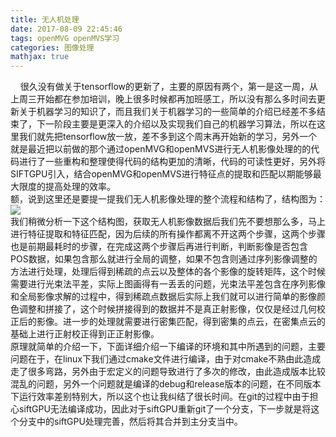 ```yaml
---
title: 无人机处理
date: 2017-08-09 22:45:46
tags: openMVG openMVS学习
categories: 图像处理
mathjax: true
---
```

&nbsp;&nbsp;&nbsp;&nbsp;很久没有做关于tensorflow的更新了，主要的原因有两个，第一是这一周，从上周三开始都在参加培训，晚上很多时候都再加班感工，所以没有那么多时间去更新关于机器学习的知识了，而且我们关于机器学习的一些简单的介绍已经差不多结束了，下一阶段主要是更深入的介绍以及实现我们自己的机器学习算法，所以在这里我们就先把tensorflow放一放，差不多到这个周末再开始新的学习，另外一个就是最近把以前做的那个通过openMVG和openMVS进行无人机影像处理的的代码进行了一些重构和整理使得代码的结构更加的清晰，代码的可读性更好，另外将SIFTGPU引入，结合openMVG和openMVS进行特征点的提取和匹配以期能够最大限度的提高处理的效率。  
额，说到这里还是要提一提我们无人机影像处理的整个流程和结构了，结构图为：  
<img src="http://blogimage-1251632003.cosgz.myqcloud.com/%E6%97%A0%E4%BA%BA%E6%9C%BA%E5%A4%84%E7%90%86%E6%B5%81%E7%A8%8B.png" align=center/>  
我们稍微分析一下这个结构图，获取无人机影像数据后我们先不要想那么多，马上进行特征提取和特征匹配，因为后续的所有操作都离不开这两个步骤，这两个步骤也是前期最耗时的步骤，在完成这两个步骤后再进行判断，判断影像是否包含POS数据，如果包含那么就进行全局的调整，如果不包含则通过序列影像调整的方法进行处理，处理后得到稀疏的点云以及整体的各个影像的旋转矩阵，这个时候需要进行光束法平差，实际上图画得有一丢丢的问题，光束法平差包含在序列影像和全局影像求解的过程中，得到稀疏点数据后实际上我们就可以进行简单的影像颜色调整和拼接了，这个时候拼接得到的数据并不是真正射影像，仅仅是经过几何校正后的影像。进一步的处理就需要进行密集匹配，得到密集的点云，在密集点云的基础上进行正射校正得到正正射影像。  
原理就简单的介绍一下，下面详细介绍一下编译的环境和其中所遇到的问题，主要问题在于，在linux下我们通过cmake文件进行编译，由于对cmake不熟由此造成走了很多弯路，另外由于宏定义的问题导致进行了多次的修改，由此造成版本比较混乱的问题，另外一个问题就是编译的debug和release版本的问题，在不同版本下运行效率差别特别大，所以这个也让我纠结了很长时间。在git的过程中由于担心siftGPU无法编译成功，因此对于siftGPU重新git了一个分支，下一步就是将这个分支中的siftGPU处理完善，然后将其合并到主分支当中。
